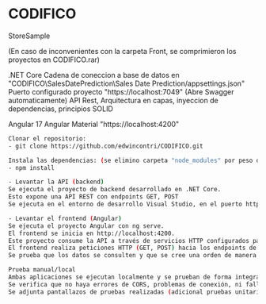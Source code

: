 # CODIFICO
StoreSample

(En caso de inconvenientes con la carpeta Front, se comprimieron los proyectos en CODIFICO.rar)

.NET Core
Cadena de coneccion a base de datos en "CODIFICO\SalesDatePrediction\Sales Date Prediction/appsettings.json"
Puerto configurado proyecto "https://localhost:7049" (Abre Swagger automaticamente)
API Rest, Arquitectura en capas, inyeccion de dependencias, principios SOLID

Angular 17
Angular Material
"https://localhost:4200"

```bash
Clonar el repositorio:
- git clone https://github.com/edwincontri/CODIFICO.git

Instala las dependencias: (se elimino carpeta "node_modules" por peso del proyecto en Angular)
- npm install

- Levantar la API (backend) 
Se ejecuta el proyecto de backend desarrollado en .NET Core. 
Esto expone una API REST con endpoints GET, POST 
Se ejecuta en el entorno de desarrollo Visual Studio, en el puerto https://localhost:7049.

- Levantar el frontend (Angular) 
Se ejecuta el proyecto Angular con ng serve. 
El frontend se inicia en http://localhost:4200. 
Este proyecto consume la API a través de servicios HTTP configurados para comunicarse con el backend. 
El frontend realiza peticiones HTTP (GET, POST) hacia los endpoints de la API. 
Se prueba que los datos se consulten y que se cree una orden de manera correcta 

Prueba manual/local 
Ambas aplicaciones se ejecutan localmente y se prueban de forma integrada. 
Se verifica que no haya errores de CORS, problemas de conexión, ni fallos en los datos. 
Se adjunta pantallazos de pruebas realizadas (adicional pruebas unitarias) 



